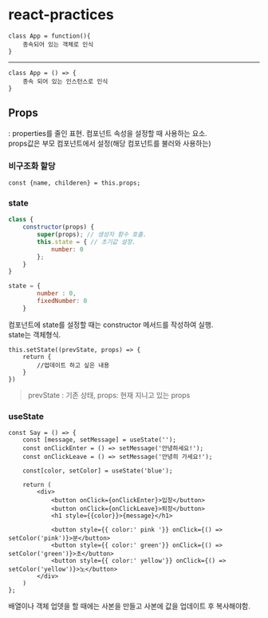 ﻿# react-practices

```
class App = function(){   
    종속되어 있는 객체로 인식   
}
```
***
```
class App = () => {   
    종속 되어 있는 인스턴스로 인식   
}
```
## Props
: properties를 줄인 표현. 컴포넌트 속성을 설정할 때 사용하는 요소.   
  props값은 부모 컴포넌트에서 설정(해당 컴포넌트를 불러와 사용하는)

### 비구조화 할당
```
const {name, childeren} = this.props;
```

### state
```jsx
class {
    constructor(props) {
        super(props); // 생성자 함수 호출.
        this.state = { // 초기값 설정.
            number: 0
        };
    }
}

state = {
        number : 0,
        fixedNumber: 0
    }
```
컴포넌트에 state를 설정할 때는 constructor 메서드를 작성하여 실행.   
state는 객체형식.   

```
this.setState((prevState, props) => {
    return {
        //업데이트 하고 싶은 내용
    }
})
```
> prevState : 기존 상태, props: 현재 지니고 있는 props

### useState
```
const Say = () => {
    const [message, setMessage] = useState('');
    const onClickEnter = () => setMessage('안녕하세요!');
    const onClickLeave = () => setMessage('안녕히 가세요!');

    const[color, setColor] = useState('blue');

    return (
        <div>
            <button onClick={onClickEnter}>입장</button>
            <button onClick={onClickLeave}>퇴장</button>
            <h1 style={{color}}>{message}</h1>

            <button style={{ color:' pink '}} onClick={() => setColor('pink')}>분</button>
            <button style={{ color:' green'}} onClick={() => setColor('green')}>초</button>
            <button style={{ color:' yellow'}} onClick={() => setColor('yellow')}>노</button>
        </div>
    )
};
```
배열이나 객체 업뎃을 할 때에는 사본을 만들고 사본에 값을 업데이트 후 복사해야함.   
